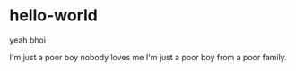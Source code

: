 # hello-world
yeah bhoi

I'm just a poor boy nobody loves me I'm just a poor boy from a poor family.
